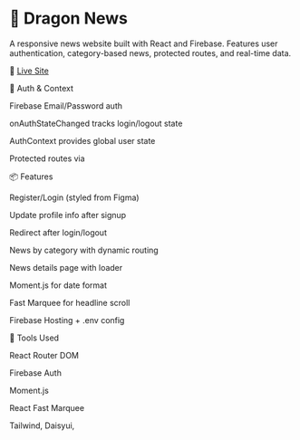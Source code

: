 # 🐉 Dragon News

A responsive news website built with React and Firebase. Features user authentication, category-based news, protected routes, and real-time data.

🔗 [Live Site](https://dragon-news-2025.web.app)  


🔐 Auth & Context


Firebase Email/Password auth

onAuthStateChanged tracks login/logout state

AuthContext provides global user state

Protected routes via <PrivateRoute />



📦 Features


Register/Login (styled from Figma)

Update profile info after signup

Redirect after login/logout

News by category with dynamic routing

News details page with loader

Moment.js for date format

Fast Marquee for headline scroll

Firebase Hosting + .env config


🧠 Tools Used

React Router DOM

Firebase Auth

Moment.js

React Fast Marquee

Tailwind, Daisyui,
